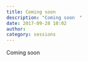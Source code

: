 ```yaml
---
title: Coming soon　
description: "Coming soon　"
date: 2017-09-28 10:02
author: 
category: sessions
---
```

Coming soon　